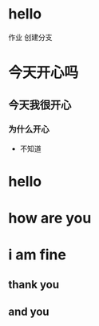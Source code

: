 # hello
作业  创建分支
# 今天开心吗
## 今天我很开心
### 为什么开心
* 不知道
# hello
# how are you
# i am fine 
## thank you 
## and you 
